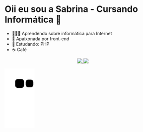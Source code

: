 # Oii eu sou a Sabrina - Cursando Informática 🌺

- 👩🏽‍💻 Aprendendo sobre informática para Internet
- 🥰 Apaixonada por front-end 
- 🤠 Estudando: PHP 
- ☕ Café

<div align="center">
  <a href="https://github.com/SabsCake">
  <img height="180em" src="https://github-readme-stats.vercel.app/api?username=SabsCake&show_icons=true&theme=radical&include_all_commits=true&count_private=true"/>
  <img height="180em" src="https://github-readme-stats.vercel.app/api/top-langs/?username=SabsCake&layout=compact&langs_count=7&theme=radical"/>
</div>


 ![Snake animation](https://github.com/SabsCake/SabsCake/blob/output/github-contribution-grid-snake.svg)
